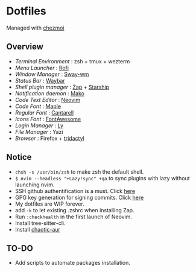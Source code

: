 # Dotfiles

Managed with [chezmoi](https://www.chezmoi.io/)

## Overview

- _Terminal Environment_ : zsh + tmux + wezterm
- _Menu Launcher_ : [Rofi](https://github.com/davatorium/rofi)
- _Window Manager_ : [Sway-wm](https://github.com/swaywm/)
- _Status Bar_ : [Waybar](https://github.com/Alexays/Waybar/)
- _Shell plugin manager_ : [Zap](https://github.com/zap-zsh/zap) + [Starship](https://starship.rs/)
- _Notification daemon_ : [Mako](https://github.com/emersion/mako)
- _Code Text Editor_ : [Neovim](https://github.com/neovim/neovim)
- _Code Font_ : [Maple](https://github.com/subframe7536/Maple-font/)
- _Regular Font_ : [Cantarell](https://fonts.google.com/specimen/Cantarell)
- _Icons Font_ : [FontAwesome](https://github.com/FortAwesome/Font-Awesome)
- _Login Manager_ : [Ly](https://github.com/fairyglade/ly)
- _File Manager_ : Yazi
- _Browser_ : Firefox + [tridactyl](https://github.com/tridactyl/tridactyl)

## Notice

- `chsh -s /usr/bin/zsh` to make zsh the default shell.
- `$ nvim --headless "+Lazy!sync" +qa` to sync plugins with lazy
  without launching nvim.
- SSH github authentification is a must. Click [here](https://docs.github.com/en/authentication/connecting-to-github-with-ssh/generating-a-new-ssh-key-and-adding-it-to-the-ssh-agent)
- GPG key generation for signing commits. Click [here](https://docs.github.com/fr/authentication/managing-commit-signature-verification/generating-a-new-gpg-key)
- My dotfiles are WIP forever.
- add `-k` to let existing .zshrc when installing Zap.
- Run `:checkhealth` in the first launch of Neovim.
- Install tree-sitter-cli.
- Install [chaotic-aur](https://aur.chaotic.cx/)

## TO-DO

- Add scripts to automate packages installation.
